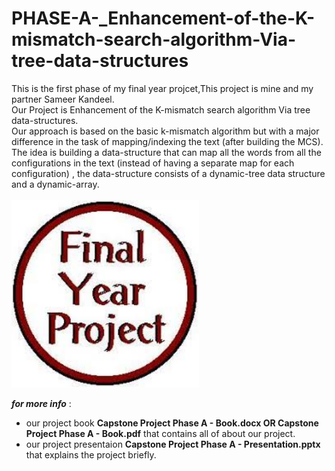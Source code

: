 # PHASE-A-_Enhancement-of-the-K-mismatch-search-algorithm-Via-tree-data-structures
This is the first phase of my final year projcet,This project is mine and my partner Sameer Kandeel.<br />
Our Project is Enhancement of the K-mismatch search algorithm Via tree data-structures.<br />
Our approach is based on the basic k-mismatch algorithm but with a major difference in the task of mapping/indexing the text (after building the MCS).<br />
The idea is building a data-structure that can map all the words from all the configurations in the text (instead of having a separate map for each configuration) , the data-structure consists of a dynamic-tree data structure and a dynamic-array.<br />
<br />
<img src="final year project.jpg" alt="drawing" width="300"/>

***for more info*** :<br />
- our project book **Capstone Project Phase A - Book.docx OR Capstone Project Phase A - Book.pdf** that contains all of about our project.
- our project presentaion **Capstone Project Phase A - Presentation.pptx** that explains the project briefly.

